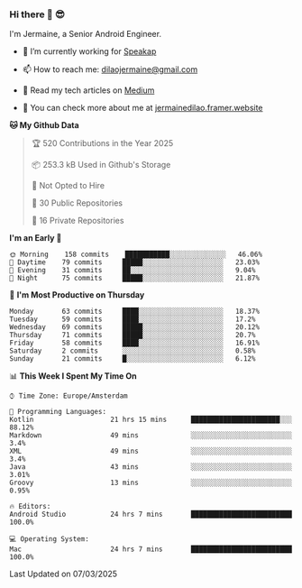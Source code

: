 ### Hi there 👋 😎
I'm Jermaine, a Senior Android Engineer.

- 🔭 I’m currently working for [Speakap](https://www.speakap.com/)

- 📫 How to reach me: dilaojermaine@gmail.com

- 📖 Read my tech articles on [Medium](https://jermainedilao.medium.com/)

- 👀 You can check more about me at [jermainedilao.framer.website](https://jermainedilao.framer.website)

<!--
**jermainedilao/jermainedilao** is a ✨ _special_ ✨ repository because its `README.md` (this file) appears on your GitHub profile.

Here are some ideas to get you started:

- 🔭 I’m currently working on ...
- 🌱 I’m currently learning ...
- 👯 I’m looking to collaborate on ...
- 🤔 I’m looking for help with ...
- 💬 Ask me about ...
- 📫 How to reach me: ...
- 😄 Pronouns: ...
- ⚡ Fun fact: ...
-->

<!--START_SECTION:waka-->
**🐱 My Github Data** 

> 🏆 520 Contributions in the Year 2025
 > 
> 📦 253.3 kB Used in Github's Storage 
 > 
> 🚫 Not Opted to Hire
 > 
> 📜 30 Public Repositories 
 > 
> 🔑 16 Private Repositories  
 > 
**I'm an Early 🐤** 

```text
🌞 Morning    158 commits    ███████████░░░░░░░░░░░░░░   46.06% 
🌆 Daytime    79 commits     █████░░░░░░░░░░░░░░░░░░░░   23.03% 
🌃 Evening    31 commits     ██░░░░░░░░░░░░░░░░░░░░░░░   9.04% 
🌙 Night      75 commits     █████░░░░░░░░░░░░░░░░░░░░   21.87%

```
📅 **I'm Most Productive on Thursday** 

```text
Monday       63 commits     ████░░░░░░░░░░░░░░░░░░░░░   18.37% 
Tuesday      59 commits     ████░░░░░░░░░░░░░░░░░░░░░   17.2% 
Wednesday    69 commits     █████░░░░░░░░░░░░░░░░░░░░   20.12% 
Thursday     71 commits     █████░░░░░░░░░░░░░░░░░░░░   20.7% 
Friday       58 commits     ████░░░░░░░░░░░░░░░░░░░░░   16.91% 
Saturday     2 commits      ░░░░░░░░░░░░░░░░░░░░░░░░░   0.58% 
Sunday       21 commits     █░░░░░░░░░░░░░░░░░░░░░░░░   6.12%

```


📊 **This Week I Spent My Time On** 

```text
⌚︎ Time Zone: Europe/Amsterdam

💬 Programming Languages: 
Kotlin                   21 hrs 15 mins      ██████████████████████░░░   88.12% 
Markdown                 49 mins             ░░░░░░░░░░░░░░░░░░░░░░░░░   3.4% 
XML                      49 mins             ░░░░░░░░░░░░░░░░░░░░░░░░░   3.4% 
Java                     43 mins             ░░░░░░░░░░░░░░░░░░░░░░░░░   3.01% 
Groovy                   13 mins             ░░░░░░░░░░░░░░░░░░░░░░░░░   0.95%

🔥 Editors: 
Android Studio           24 hrs 7 mins       █████████████████████████   100.0%

💻 Operating System: 
Mac                      24 hrs 7 mins       █████████████████████████   100.0%

```


 Last Updated on 07/03/2025
<!--END_SECTION:waka-->
